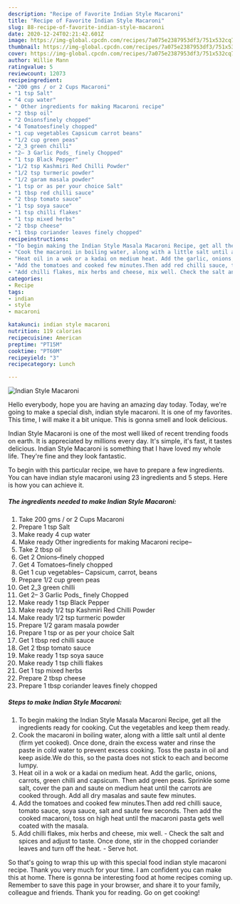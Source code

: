 ```yaml
---
description: "Recipe of Favorite Indian Style Macaroni"
title: "Recipe of Favorite Indian Style Macaroni"
slug: 88-recipe-of-favorite-indian-style-macaroni
date: 2020-12-24T02:21:42.601Z
image: https://img-global.cpcdn.com/recipes/7a075e2387953df3/751x532cq70/indian-style-macaroni-recipe-main-photo.jpg
thumbnail: https://img-global.cpcdn.com/recipes/7a075e2387953df3/751x532cq70/indian-style-macaroni-recipe-main-photo.jpg
cover: https://img-global.cpcdn.com/recipes/7a075e2387953df3/751x532cq70/indian-style-macaroni-recipe-main-photo.jpg
author: Willie Mann
ratingvalue: 5
reviewcount: 12073
recipeingredient:
- "200 gms / or 2 Cups Macaroni"
- "1 tsp Salt"
- "4 cup water"
- " Other ingredients for making Macaroni recipe"
- "2 tbsp oil"
- "2 Onionsfinely chopped"
- "4 Tomatoesfinely chopped"
- "1 cup vegetables Capsicum carrot beans"
- "1/2 cup green peas"
- "2_3 green chilli"
- "2– 3 Garlic Pods_ finely Chopped"
- "1 tsp Black Pepper"
- "1/2 tsp Kashmiri Red Chilli Powder"
- "1/2 tsp turmeric powder"
- "1/2 garam masala powder"
- "1 tsp or as per your choice Salt"
- "1 tbsp red chilli sauce"
- "2 tbsp tomato sauce"
- "1 tsp soya sauce"
- "1 tsp chilli flakes"
- "1 tsp mixed herbs"
- "2 tbsp cheese"
- "1 tbsp coriander leaves finely chopped"
recipeinstructions:
- "To begin making the Indian Style Masala Macaroni Recipe, get all the ingredients ready for cooking. Cut the vegetables and keep them ready."
- "Cook the macaroni in boiling water, along with a little salt until al dente (firm yet cooked). Once done, drain the excess water and rinse the paste in cold water to prevent excess cooking. Toss the pasta in oil and keep aside.We do this, so the pasta does not stick to each and become lumpy."
- "Heat oil in a wok or a kadai on medium heat. Add the garlic, onions, carrots, green chilli and capsicum. Then add green peas. Sprinkle some salt, cover the pan and saute on medium heat until the carrots are cooked through. Add all dry masalas and saute few minutes."
- "Add the tomatoes and cooked few minutes.Then add red chilli sauce, tomato sauce, soya sauce, salt and saute few seconds. Then add the cooked macaroni, toss on high heat until the macaroni pasta gets well coated with the masala."
- "Add chilli flakes, mix herbs and cheese, mix well. Check the salt and spices and adjust to taste. Once done, stir in the chopped coriander leaves and turn off the heat. Serve hot."
categories:
- Recipe
tags:
- indian
- style
- macaroni

katakunci: indian style macaroni 
nutrition: 119 calories
recipecuisine: American
preptime: "PT15M"
cooktime: "PT60M"
recipeyield: "3"
recipecategory: Lunch

---
```



![Indian Style Macaroni](https://img-global.cpcdn.com/recipes/7a075e2387953df3/751x532cq70/indian-style-macaroni-recipe-main-photo.jpg)

Hello everybody, hope you are having an amazing day today. Today, we're going to make a special dish, indian style macaroni. It is one of my favorites. This time, I will make it a bit unique. This is gonna smell and look delicious.

Indian Style Macaroni is one of the most well liked of recent trending foods on earth. It is appreciated by millions every day. It's simple, it's fast, it tastes delicious. Indian Style Macaroni is something that I have loved my whole life. They're fine and they look fantastic.




To begin with this particular recipe, we have to prepare a few ingredients. You can have indian style macaroni using 23 ingredients and 5 steps. Here is how you can achieve it.

<!--inarticleads1-->

##### The ingredients needed to make Indian Style Macaroni:

1. Take 200 gms / or 2 Cups Macaroni
1. Prepare 1 tsp Salt
1. Make ready 4 cup water
1. Make ready  Other ingredients for making Macaroni recipe–
1. Take 2 tbsp oil
1. Get 2 Onions–finely chopped
1. Get 4 Tomatoes–finely chopped
1. Get 1 cup vegetables– Capsicum, carrot, beans
1. Prepare 1/2 cup green peas
1. Get 2_3 green chilli
1. Get 2– 3 Garlic Pods_ finely Chopped
1. Make ready 1 tsp Black Pepper
1. Make ready 1/2 tsp Kashmiri Red Chilli Powder
1. Make ready 1/2 tsp turmeric powder
1. Prepare 1/2 garam masala powder
1. Prepare 1 tsp or as per your choice Salt
1. Get 1 tbsp red chilli sauce
1. Get 2 tbsp tomato sauce
1. Make ready 1 tsp soya sauce
1. Make ready 1 tsp chilli flakes
1. Get 1 tsp mixed herbs
1. Prepare 2 tbsp cheese
1. Prepare 1 tbsp coriander leaves finely chopped




<!--inarticleads2-->

##### Steps to make Indian Style Macaroni:

1. To begin making the Indian Style Masala Macaroni Recipe, get all the ingredients ready for cooking. Cut the vegetables and keep them ready.
1. Cook the macaroni in boiling water, along with a little salt until al dente (firm yet cooked). Once done, drain the excess water and rinse the paste in cold water to prevent excess cooking. Toss the pasta in oil and keep aside.We do this, so the pasta does not stick to each and become lumpy.
1. Heat oil in a wok or a kadai on medium heat. Add the garlic, onions, carrots, green chilli and capsicum. Then add green peas. Sprinkle some salt, cover the pan and saute on medium heat until the carrots are cooked through. Add all dry masalas and saute few minutes.
1. Add the tomatoes and cooked few minutes.Then add red chilli sauce, tomato sauce, soya sauce, salt and saute few seconds. Then add the cooked macaroni, toss on high heat until the macaroni pasta gets well coated with the masala.
1. Add chilli flakes, mix herbs and cheese, mix well. - Check the salt and spices and adjust to taste. Once done, stir in the chopped coriander leaves and turn off the heat. - Serve hot.




So that's going to wrap this up with this special food indian style macaroni recipe. Thank you very much for your time. I am confident you can make this at home. There is gonna be interesting food at home recipes coming up. Remember to save this page in your browser, and share it to your family, colleague and friends. Thank you for reading. Go on get cooking!

